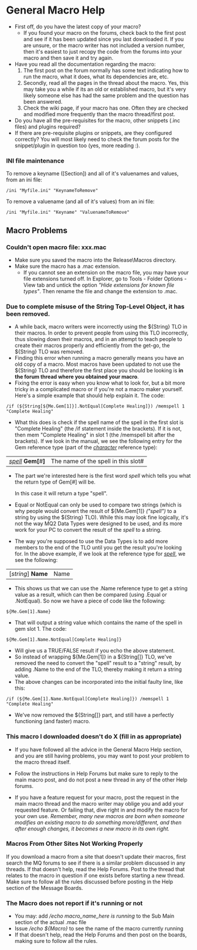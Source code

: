 # General Macro Help

* First off, do you have the latest copy of your macro?
    * If you found your macro on the forums, check back to the first post and see if it has been updated since you last downloaded it. If you are unsure, or the macro writer has not included a version number, then it's easiest to just recopy the code from the forums into your macro and then save it and try again.
* Have you read all the documentation regarding the macro:
    1. The first post on the forum normally has some text indicating how to run the macro, what it does, what its dependencies are, etc.
    2. Secondly, read all the pages in the thread about the macro. Yes, this may take you a while if its an old or established macro, but it's very likely someone else has had the same problem and the question has been answered.
    3. Check the wiki page, if your macro has one. Often they are checked and modified more frequently than the macro thread/first post.
* Do you have all the pre-requisites for the macro, other snippets (.inc files) and plugins required?
* If there are pre-requisite plugins or snippets, are they configured correctly? You will most likely need to check the forum posts for the snippet/plugin in question too (yes, more reading :).

### INI file maintenance

To remove a keyname ([Section]) and all of it's valuenames and values, from an ini file:

```text
/ini "Myfile.ini" "KeynameToRemove"
```

To remove a valuename (and all of it's values) from an ini file:

```text
/ini "Myfile.ini" "Keyname" "ValuenameToRemove"
```

## Macro Problems

### Couldn't open macro file: xxx.mac

* Make sure you saved the macro into the Release\Macros directory.
* Make sure the macro has a .mac extension.
    * If you cannot see an extension on the macro file, you may have your file extensions turned off. In Explorer, go to Tools - Folder Options - View tab and untick the option _"Hide extensions for known file types"_. Then rename the file and change the extension to .mac.

### Due to complete misuse of the String Top-Level Object, it has been removed.

* A while back, macro writers were incorrectly using the ${String} TLO in their macros. In order to prevent people from using this TLO incorrectly, thus slowing down their macros, and in an attempt to teach people to create their macros properly and efficiently from the get-go, the ${String} TLO was removed.
* Finding this error when running a macro generally means you have an old copy of a macro. Most macros have been updated to not use the ${String} TLO and therefore the first place you should be looking is **in the forum thread where you obtained your macro**.
* Fixing the error is easy when you know what to look for, but a bit more tricky in a complicated macro or if you're not a macro maker yourself. Here's a simple example that should help explain it. The code:

`/if (${String[${Me.Gem[1]}].NotEqual[Complete Healing]}) /memspell 1 "Complete Healing"`

* What this does is check if the spell name of the spell in the first slot is "Complete Healing" (the /if statement inside the brackets). If it is not, then mem "Complete Healing" in slot 1 (the /memspell bit after the brackets). If we look in the manual, we see the following entry for the Gem reference type (part of the [_character_](../reference/data-types/datatype-character.md) reference type):

|      |      |
| :--- | :--- |
| [_spell_](../reference/data-types/datatype-spell.md) **Gem[**#**]** | The name of the spell in this slot# |

* The part we're interested here is the first word _spell_ which tells you what the return type of Gem[\#] will be.

  In this case it will return a type "spell".

* Equal or NotEqual can only be used to compare two strings (which is why people would convert the result of ${Me.Gem[1]} _("spell")_ to a string by using the ${String} TLO). While this may look fine logically, it's not the way MQ2 Data Types were designed to be used, and its more work for your PC to convert the result of the _spell_ to a string.

* The way you're supposed to use the Data Types is to add more members to the end of the TLO until you get the result you're looking for. In the above example, if we look at the reference type for [_spell_](../reference/data-types/datatype-spell.md), we see the following:

|      |      |
| :--- | :--- |
| [_string_] **Name** | Name |

* This shows us that we can use the .Name reference type to get a string value as a result, which can then be compared (using .Equal or .NotEqual). So now we have a piece of code like the following:

`${Me.Gem[1].Name}`

* That will output a string value which contains the name of the spell in gem slot 1. The code:

`${Me.Gem[1].Name.NotEqual[Complete Healing]}`

* Will give us a TRUE/FALSE result if you echo the above statement.
* So instead of wrapping ${Me.Gem[1]} in a ${String[]} TLO, we've removed the need to convert the "spell" result to a "string" result, by adding .Name to the end of the TLO, thereby making it return a string value.
* The above changes can be incorporated into the initial faulty line, like this:

`/if (${Me.Gem[1].Name.NotEqual[Complete Healing]}) /memspell 1 "Complete Healing"`

* We've now removed the ${String[]} part, and still have a perfectly functioning (and faster) macro.

### This macro I downloaded doesn't do X (fill in as appropriate)

* If you have followed all the advice in the General Macro Help section, and you are still having problems, you may want to post your problem to the macro thread itself.

* Follow the instructions in Help Forums but make sure to reply to the main macro post, and do not post a new thread in any of the other Help forums.

* If you have a feature request for your macro, post the request in the main macro thread and the macro writer may oblige you and add your requested feature. Or failing that, dive right in and modify the macro for your own use. *Remember, many new macros are born when someone modifies an existing macro to do something more/different, and then after enough changes, it becomes a new macro in its own right.*

### Macros From Other Sites Not Working Properly

If you download a macro from a site that doesn't update their macros, first search the MQ forums to see if there is a similar problem discussed in any threads. If that doesn't help, read the Help Forums. Post to the thread that relates to the macro in question if one exists before starting a new thread. Make sure to follow all the rules discussed before posting in the Help section of the Message Boards.

### The Macro does not report if it's running or not

* You may: add _/echo macro\_name\_here is running_ to the Sub Main section of the actual .mac file
* Issue _/echo ${Macro}_ to see the name of the macro currently running
* If that doesn't help, read the Help Forums and then post on the boards, making sure to follow all the rules.

